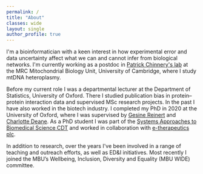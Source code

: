 ```yaml
---
permalink: /
title: "About"
classes: wide
layout: single
author_profile: true
---
```


I'm a bioinformatician with a keen interest in how experimental error and data uncertainty affect what we can and cannot infer from biological networks. I'm currently working as a postdoc in [Patrick Chinnery's lab](http://www.mrc-mbu.cam.ac.uk/people/patrick-chinnery) at the MRC Mitochondrial Biology Unit, University of Cambridge, where I study mtDNA heteroplasmy.

Before  my current role I was a departmental lecturer at the Department of Statistics, University of Oxford. There I studied publication bias in protein–protein interaction data and supervised MSc research projects. In the past I have also worked in the biotech industry. I completed my PhD in 2020 at the University of Oxford, where I was supervised by [Gesine Reinert](http://www.stats.ox.ac.uk/~reinert/) and [Charlotte Deane](http://www.stats.ox.ac.uk/~deane/#). As a PhD student I was part of the [Systems Approaches to Biomedical Science CDT](https://www.sabsr3.ox.ac.uk/home) and worked in collaboration with [e-therapeutics plc](https://www.etherapeutics.co.uk/).

In addition to research, over the years I've been involved in a range of teaching and outreach efforts, as well as ED&I initiatives. Most recently I joined the MBU’s Wellbeing, Inclusion, Diversity and Equality (MBU WIDE) committee.

